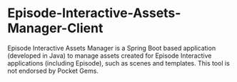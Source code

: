 # Episode-Interactive-Assets-Manager-Client
Episode Interactive Assets Manager is a Spring Boot based application (developed in Java) to manage assets created for Episode Interactive applications (including Episode), such as scenes and templates. This tool is not endorsed by Pocket Gems.
